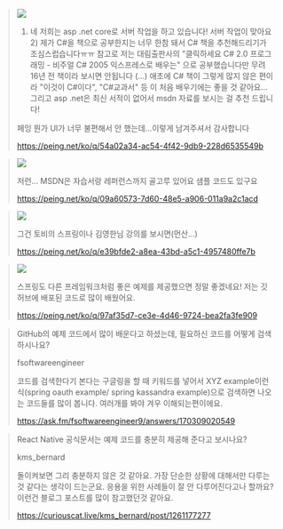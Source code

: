 > <img src="https://s3.peing.net/t/uploads/item/eye_catch/1106314417/0bf541b6.jpg">
>
> 1) 네 저희는 asp .net core로 서버 작업을 하고 있습니다! 서버 작업이 맞아요 2) 제가 C#을 책으로 공부한지는 너무 한참 돼서 C# 책을 추천해드리기가 조심스럽습니다ㅠㅠ 참고로 저는 대림출판사의 "클릭하세요 C# 2.0 프로그래밍 - 비주얼 C# 2005 익스프레스로 배우는" 으로 공부했습니다만 무려 16년 전 책이라 보시면 안됩니다 (...)
애초에 C# 책이 그렇게 많지 않은 편이라 "이것이 C#이다", "C#교과서" 등 이 처음 배우기에는 좋을 것 같아요...그리고 asp .net은 최신 서적이 없어서 msdn 자료를 보시는 걸 추천 드립니다!
>
> 페잉 뭔가 UI가 너무 불편해서 안 했는데...이렇게 남겨주셔서 감사합니다
>
> https://peing.net/ko/q/54a02a34-ac54-4f42-9db9-228d6535549b


> <img src="https://s3.peing.net/t/uploads/item/eye_catch/1106368961/5b61a0e0.jpg">
>
> 저런... MSDN은 자습서랑 레퍼런스까지 골고루 있어요 샘플 코드도 있구요
> 
> https://peing.net/ko/q/09a60573-7d60-48e5-a906-011a9a2c1acd

> <img src="https://s3.peing.net/t/uploads/item/eye_catch/1123184496/425c7629.jpg">
> 
> 그건 토비의 스프링이나 김영한님 강의를 보시면(먼산…)
>
> https://peing.net/ko/q/e39bfde2-a8ea-43bd-a5c1-4957480ffe7b



><img src="https://s3.peing.net/t/uploads/item/eye_catch/1129531947/ab6fc75d.jpg">
>
> 스프링도 다른 프레임워크처럼 좋은 예제를 제공했으면 정말 좋겠네요! 저는 깃허브에 배포된 코드로 많이 배웠어요.
> 
> https://peing.net/ko/q/97af35d7-ce3e-4d46-9724-bea2fa3fe909


> GitHub의 예제 코드에서 많이 배운다고 하셨는데, 필요하신 코드를 어떻게 검색하시나요?
>	
> fsoftwareengineer
>
>코드를 검색한다기 본다는 구글링을 할 때 키워드를 넣어서 XYZ example이런식(spring oauth example/ spring kassandra example)으로 검색하면 나오는 코드들를 많이 봅니다. 여러개를 봐야 겨우 이해되는편이에요.
> 
> https://ask.fm/fsoftwareengineer9/answers/170309020549


>React Native 공식문서는 예제 코드를 충분히 제공해 준다고 보시나요?
>
>kms_bernard
>
>돌이켜보면 그리 충분하지 않은 것 같아요. 가장 단순한 상황에 대해서만 다루는 것 같다는 생각이 드는군요. 응용을 위한 사례들이 잘 안 다루어진다고나 할까요? 이런건 블로그 포스트를 많이 참고했던것 같아요.
>
>https://curiouscat.live/kms_bernard/post/1261177277

